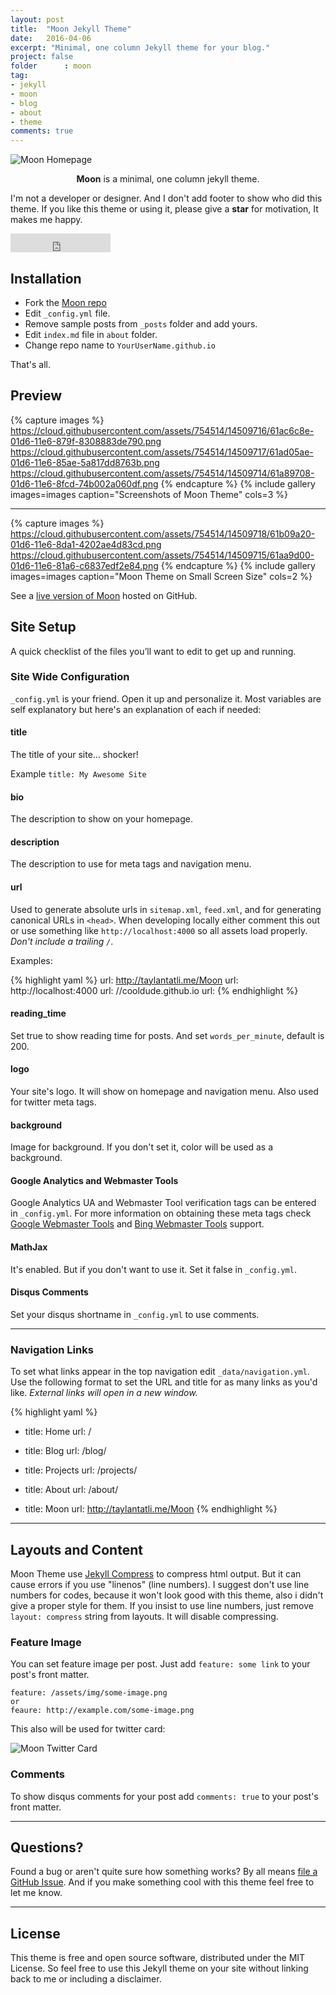 ```yaml
---
layout: post
title:  "Moon Jekyll Theme"
date:   2016-04-06
excerpt: "Minimal, one column Jekyll theme for your blog."
project: false
folder      : moon
tag:
- jekyll 
- moon
- blog
- about
- theme
comments: true
---
```


![Moon Homepage](https://cloud.githubusercontent.com/assets/754514/14509720/61c61058-01d6-11e6-93ab-0918515ecd56.png)    
    
<center><b>Moon</b> is a minimal, one column jekyll theme.</center>
     
 I'm not a developer or designer. And I don't add footer to show who did this theme. If you like this theme or using it, please give a **star** for motivation, It makes me happy.

<iframe src="https://ghbtns.com/github-btn.html?user=TaylanTatli&repo=Moon&type=star&count=true&size=large" frameborder="0" scrolling="0" width="160px" height="30px"></iframe>    
      
## Installation
* Fork the [Moon repo](https://github.com/TaylanTatli/Moon/fork)
* Edit `_config.yml` file.
* Remove sample posts from `_posts` folder and add yours.
* Edit `index.md` file in `about` folder.
* Change repo name to `YourUserName.github.io`    
     
That's all.

## Preview

{% capture images %}
	https://cloud.githubusercontent.com/assets/754514/14509716/61ac6c8e-01d6-11e6-879f-8308883de790.png
	https://cloud.githubusercontent.com/assets/754514/14509717/61ad05ae-01d6-11e6-85ae-5a817dd8763b.png
	https://cloud.githubusercontent.com/assets/754514/14509714/61a89708-01d6-11e6-8fcd-74b002a060df.png
{% endcapture %}
{% include gallery images=images caption="Screenshots of Moon Theme" cols=3 %}

---

{% capture images %}
	https://cloud.githubusercontent.com/assets/754514/14509718/61b09a20-01d6-11e6-8da1-4202ae4d83cd.png
	https://cloud.githubusercontent.com/assets/754514/14509715/61aa9d00-01d6-11e6-81a6-c6837edf2e84.png
{% endcapture %}
{% include gallery images=images caption="Moon Theme on Small Screen Size" cols=2 %}      
      
See a [live version of Moon](http://taylantatli.github.io/Moon) hosted on GitHub.      

## Site Setup
A quick checklist of the files you’ll want to edit to get up and running.    

### Site Wide Configuration
`_config.yml` is your friend. Open it up and personalize it. Most variables are self explanatory but here's an explanation of each if needed:

#### title

The title of your site... shocker!

Example `title: My Awesome Site`

#### bio

The description to show on your homepage.

#### description

The description to use for meta tags and navigation menu.

#### url

Used to generate absolute urls in `sitemap.xml`, `feed.xml`, and for generating canonical URLs in `<head>`. When developing locally either comment this out or use something like `http://localhost:4000` so all assets load properly. *Don't include a trailing `/`*.

Examples:

{% highlight yaml %}
url: http://taylantatli.me/Moon
url: http://localhost:4000
url: //cooldude.github.io
url:
{% endhighlight %}

#### reading_time

Set true to show reading time for posts. And set `words_per_minute`, default is 200.

#### logo
Your site's logo. It will show on homepage and navigation menu. Also used for twitter meta tags.

#### background
Image for background. If you don't set it, color will be used as a background.

#### Google Analytics and Webmaster Tools

Google Analytics UA and Webmaster Tool verification tags can be entered in `_config.yml`. For more information on obtaining these meta tags check [Google Webmaster Tools](http://support.google.com/webmasters/bin/answer.py?hl=en&answer=35179) and [Bing Webmaster Tools](https://ssl.bing.com/webmaster/configure/verify/ownership) support.

#### MathJax
It's enabled. But if you don't want to use it. Set it false in  `_config.yml`.

#### Disqus Comments
Set your disqus shortname in `_config.yml` to use comments.

---

### Navigation Links

To set what links appear in the top navigation edit `_data/navigation.yml`. Use the following format to set the URL and title for as many links as you'd like. *External links will open in a new window.*

{% highlight yaml %}
- title: Home
  url: /

- title: Blog
  url: /blog/

- title: Projects
  url: /projects/

- title: About
  url: /about/

- title: Moon
  url: http://taylantatli.me/Moon
{% endhighlight %}

---

## Layouts and Content

Moon Theme use [Jekyll Compress](https://github.com/penibelst/jekyll-compress-html) to compress html output. But it can cause errors if you use "linenos" (line numbers). I suggest don't use line numbers for codes, because it won't look good with this theme, also i didn't give a proper style for them. If you insist to use line numbers, just remove `layout: compress` string from layouts. It will disable compressing.

### Feature Image

You can set feature image per post. Just add `feature: some link` to your post's front matter.

```
feature: /assets/img/some-image.png
or
feaure: http://example.com/some-image.png
```    
 This also will be used for twitter card:

![Moon Twitter Card](https://cloud.githubusercontent.com/assets/754514/14509719/61c5751c-01d6-11e6-8c29-ce8ccad149bf.png)

### Comments
To show disqus comments for your post add `comments: true` to your post's front matter.

---

## Questions?

Found a bug or aren't quite sure how something works? By all means [file a GitHub Issue](https://github.com/TaylanTatli/Moon/issues/new). And if you make something cool with this theme feel free to let me know.

---

## License

This theme is free and open source software, distributed under the MIT License. So feel free to use this Jekyll theme on your site without linking back to me or including a disclaimer.
